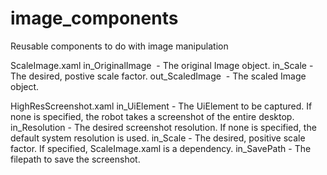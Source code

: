 # image_components
Reusable components to do with image manipulation

ScaleImage.xaml
in_OriginalImage <Image> - The original Image object.
in_Scale <Int32> - The desired, postive scale factor.
out_ScaledImage <Image> - The scaled Image object.

HighResScreenshot.xaml
in_UiElement <UiElement> - The UiElement to be captured. If none is specified, the robot takes a screenshot of the entire desktop.
in_Resolution <Int32> - The desired screenshot resolution. If none is specified, the default system resolution is used.
in_Scale <Int32> - The desired, positive scale factor. If specified, ScaleImage.xaml is a dependency.
in_SavePath <String> - The filepath to save the screenshot.
